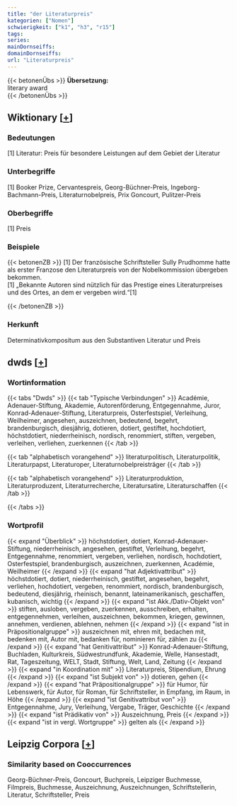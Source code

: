 ```yaml
---
title: "der Literaturpreis"
kategorien: ["Nomen"]
schwierigkeit: ["k1", "h3", "r15"]
tags:
series:
mainDornseiffs:
domainDornseiffs:
url: "Literaturpreis"
---
```


{{< betonenÜbs >}}
**Übersetzung:**  
literary award  
{{< /betonenÜbs >}}

## Wiktionary [[+](https://de.wiktionary.org/wiki/Literaturpreis)]

### Bedeutungen
[1] Literatur: Preis für besondere Leistungen auf dem Gebiet der Literatur  

### Unterbegriffe
[1] Booker Prize, Cervantespreis, Georg-Büchner-Preis, Ingeborg-Bachmann-Preis, Literaturnobelpreis, Prix Goncourt, Pulitzer-Preis  

### Oberbegriffe
[1] Preis  

### Beispiele
{{< betonenZB >}}
[1] Der französische Schriftsteller Sully Prudhomme hatte als erster Franzose den Literaturpreis von der Nobelkommission übergeben bekommen.  
[1] „Bekannte Autoren sind nützlich für das Prestige eines Literaturpreises und des Ortes, an dem er vergeben wird.“[1]  

{{< /betonenZB >}}
### Herkunft
Determinativkompositum aus den Substantiven Literatur und Preis  



## dwds [[+](https://www.dwds.de/wb/Literaturpreis)]

### Wortinformation
{{< tabs "Dwds" >}}
{{< tab "Typische Verbindungen" >}}
Académie, Adenauer-Stiftung, Akademie, Autorenförderung, Entgegennahme, Juror, Konrad-Adenauer-Stiftung, Literaturpreis, Osterfestspiel, Verleihung, Weilheimer, angesehen, auszeichnen, bedeutend, begehrt, brandenburgisch, diesjährig, dotieren, dotiert, gestiftet, hochdotiert, höchstdotiert, niederrheinisch, nordisch, renommiert, stiften, vergeben, verleihen, verliehen, zuerkennen
{{< /tab >}}

{{< tab "alphabetisch vorangehend" >}}
literaturpolitisch, Literaturpolitik, Literaturpapst, Literaturoper, Literaturnobelpreisträger
{{< /tab >}}

{{< tab "alphabetisch vorangehend" >}}
Literaturproduktion, Literaturproduzent, Literaturrecherche, Literatursatire, Literaturschaffen
{{< /tab >}}

{{< /tabs >}}

### Wortprofil
{{< expand "Überblick" >}} höchstdotiert, dotiert, Konrad-Adenauer-Stiftung, niederrheinisch, angesehen, gestiftet, Verleihung, begehrt, Entgegennahme, renommiert, vergeben, verliehen, nordisch, hochdotiert, Osterfestspiel, brandenburgisch, auszeichnen, zuerkennen, Académie, Weilheimer {{< /expand >}}
{{< expand "hat Adjektivattribut" >}} höchstdotiert, dotiert, niederrheinisch, gestiftet, angesehen, begehrt, verliehen, hochdotiert, vergeben, renommiert, nordisch, brandenburgisch, bedeutend, diesjährig, rheinisch, benannt, lateinamerikanisch, geschaffen, kubanisch, wichtig {{< /expand >}}
{{< expand "ist Akk./Dativ-Objekt von" >}} stiften, ausloben, vergeben, zuerkennen, ausschreiben, erhalten, entgegennehmen, verleihen, auszeichnen, bekommen, kriegen, gewinnen, annehmen, verdienen, ablehnen, nehmen {{< /expand >}}
{{< expand "ist in Präpositionalgruppe" >}} auszeichnen mit, ehren mit, bedachen mit, bedenken mit, Autor mit, bedanken für, nominieren für, zählen zu {{< /expand >}}
{{< expand "hat Genitivattribut" >}} Konrad-Adenauer-Stiftung, Buchladen, Kulturkreis, Südwestrundfunk, Akademie, Welle, Hansestadt, Rat, Tageszeitung, WELT, Stadt, Stiftung, Welt, Land, Zeitung {{< /expand >}}
{{< expand "in Koordination mit" >}} Literaturpreis, Stipendium, Ehrung {{< /expand >}}
{{< expand "ist Subjekt von" >}} dotieren, gehen {{< /expand >}}
{{< expand "hat Präpositionalgruppe" >}} für Humor, für Lebenswerk, für Autor, für Roman, für Schriftsteller, in Empfang, im Raum, in Höhe {{< /expand >}}
{{< expand "ist Genitivattribut von" >}} Entgegennahme, Jury, Verleihung, Vergabe, Träger, Geschichte {{< /expand >}}
{{< expand "ist Prädikativ von" >}} Auszeichnung, Preis {{< /expand >}}
{{< expand "ist in vergl. Wortgruppe" >}} gelten als {{< /expand >}}

## Leipzig Corpora [[+](https://corpora.uni-leipzig.de/en/res?word=Literaturpreis&corpusId=deu_newscrawl-public_2018)]


### Similarity based on Cooccurrences
Georg-Büchner-Preis, Goncourt, Buchpreis, Leipziger Buchmesse, Filmpreis, Buchmesse, Auszeichnung, Auszeichnungen, Schriftstellerin, Literatur, Schriftsteller, Preis

